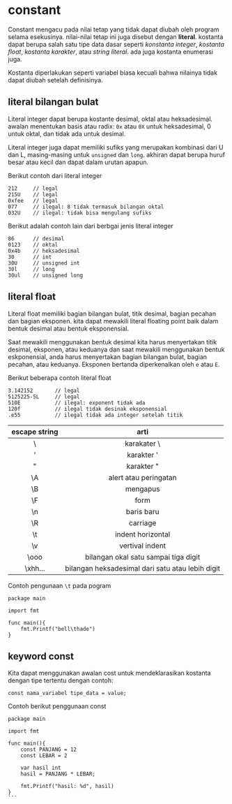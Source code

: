 # constant

Constant mengacu pada nilai tetap yang tidak dapat diubah oleh program selama esekusinya. nilai-nilai tetap ini juga disebut dengan **literal**. kostanta dapat berupa salah satu tipe data dasar seperti _konstanta integer_, _kostanta float_, _kostanta karakter_, atau _string literal_. ada juga kostanta enumerasi juga.

Kostanta diperlakukan seperti variabel biasa kecuali bahwa nilainya tidak dapat diubah setelah definisinya.

## literal bilangan bulat

Literal integer dapat berupa kostante desimal, oktal atau heksadesimal. awalan menentukan basis atau radix: ``0x`` atau ``0X`` untuk heksadesimal, 0 untuk oktal, dan tidak ada untuk desimal.

Literal integer juga dapat memiliki sufiks yang merupakan kombinasi dari U dan L, masing-masing untuk ``unsigned`` dan ``long``. akhiran dapat berupa huruf besar atau kecil dan dapat dalam urutan apapun.

Berikut contoh dari literal integer
```
212     // legal
215U    // legal
0xfee   // legal
077     // ilegal: 8 tidak termasuk bilangan oktal
032U    // ilegal: tidak bisa mengulang sufiks
```

Berikut adalah contoh lain dari berbgai jenis literal integer

```
86      // desimal
0123    // oktal
0x4b    // heksadesimal
30      // int
30U     // unsigned int
30l     // long
30ul    // unsigned long
```

## literal float

Literal float memiliki bagian bilangan bulat, titik desimal, bagian pecahan dan bagian eksponen. kita dapat mewakili literal floating point baik dalam bentuk desimal atau bentuk eksponensial.

Saat mewakili menggunakan bentuk desimal kita harus menyertakan titik desimal, eksponen, atau keduanya dan saat mewakili menggunakan bentuk eskponensial, anda harus menyertakan bagian bilangan bulat, bagian pecahan, atau keduanya. Eksponen bertanda diperkenalkan oleh ``e`` atau ``E``.

Berikut beberapa contoh literal float
```
3.142152       // legal
5125225-5L     // legal
510E           // ilegal: exponent tidak ada
120f           // ilegal tidak desinak eksponensial
.e55           // ilegal tidak ada integer setelah titik
```

| escape string | arti |
| :---: | :--: |
| \\ | karakater \ | 
| \' | karakter '  |
| \" | karakter "  |
| \A | alert atau peringatan |
| \B | mengapus     |
| \F | form         |
| \n | baris baru   |
| \R | carriage     |
| \t | indent horizontal |
| \v | vertival indent |
| \ooo | bilangan okal satu sampai tiga digit |
| \xhh... | bilangan heksadesimal dari satu atau lebih digit |

Contoh pengunaan ``\t`` pada pogram

```golang
package main

import fmt

func main(){
    fmt.Printf("bell\thade")
}
```

## keyword const

Kita dapat menggunakan awalan cost untuk mendeklarasikan kostanta dengan tipe tertentu dengan contoh:

```
const nama_variabel tipe_data = value;
```

Contoh berikut penggunaan const

````golang
package main

import fmt

func main(){
    const PANJANG = 12
    const LEBAR = 2

    var hasil int
    hasil = PANJANG * LEBAR;

    fmt.Printf("hasil: %d", hasil)
}
```